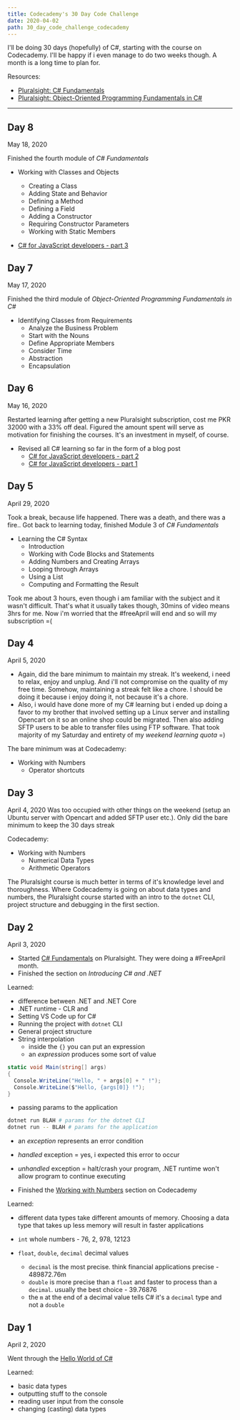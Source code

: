 ```yaml
---
title: Codecademy's 30 Day Code Challenge
date: 2020-04-02
path: 30_day_code_challenge_codecademy
---
```


I'll be doing 30 days (hopefully) of C#, starting with the course on Codecademy. I'll be happy if i even manage to do two weeks though. A month is a long time to plan for.

Resources:

- [Pluralsight: C# Fundamentals](https://app.pluralsight.com/library/courses/csharp-fundamentals-dev)
- [Pluralsight: Object-Oriented Programming Fundamentals in C#](https://app.pluralsight.com/library/courses/object-oriented-programming-fundamentals-csharp)

---

## Day 8

May 18, 2020

Finished the fourth module of _C# Fundamentals_

- Working with Classes and Objects

  - Creating a Class
  - Adding State and Behavior
  - Defining a Method
  - Defining a Field
  - Adding a Constructor
  - Requiring Constructor Parameters
  - Working with Static Members

- [C# for JavaScript developers - part 3]()

## Day 7

May 17, 2020

Finished the third module of _Object-Oriented Programming Fundamentals in C#_

- Identifying Classes from Requirements
  - Analyze the Business Problem
  - Start with the Nouns
  - Define Appropriate Members
  - Consider Time
  - Abstraction
  - Encapsulation

## Day 6

May 16, 2020

Restarted learning after getting a new Pluralsight subscription, cost me PKR 32000 with a 33% off deal. Figured the amount spent will serve as motivation for finishing the courses. It's an investment in myself, of course.

- Revised all C# learning so far in the form of a blog post
  - [C# for JavaScript developers - part 2]()
  - [C# for JavaScript developers - part 1]()

## Day 5

April 29, 2020

Took a break, because life happened. There was a death, and there was a fire.. Got back to learning today, finished Module 3 of _C# Fundamentals_

- Learning the C# Syntax
  - Introduction
  - Working with Code Blocks and Statements
  - Adding Numbers and Creating Arrays
  - Looping through Arrays
  - Using a List
  - Computing and Formatting the Result

Took me about 3 hours, even though i am familiar with the subject and it wasn't difficult. That's what it usually takes though, 30mins of video means 3hrs for me. Now i'm worried that the #freeApril will end and so will my subscription =(

## Day 4

April 5, 2020

- Again, did the bare minimum to maintain my streak. It's weekend, i need to relax, enjoy and unplug. And i'll not compromise on the quality of my free time. Somehow, maintaining a streak felt like a chore. I should be doing it because i enjoy doing it, not because it's a chore.
- Also, i would have done more of my C# learning but i ended up doing a favor to my brother that involved setting up a Linux server and installing Opencart on it so an online shop could be migrated. Then also adding SFTP users to be able to transfer files using FTP software. That took majority of my Saturday and entirety of my _weekend learning quota_ =)

The bare minimum was at Codecademy:

- Working with Numbers
  - Operator shortcuts

## Day 3

April 4, 2020
Was too occupied with other things on the weekend (setup an Ubuntu server with Opencart and added SFTP user etc.). Only did the bare minimum to keep the 30 days streak

Codecademy:

- Working with Numbers
  - Numerical Data Types
  - Arithmetic Operators

The Pluralsight course is much better in terms of it's knowledge level and thoroughness. Where Codecademy is going on about data types and numbers, the Pluralsight course started with an intro to the `dotnet` CLI, project structure and debugging in the first section.

## Day 2

April 3, 2020

- Started [C# Fundamentals](https://app.pluralsight.com/courses/0096b00d-2398-435a-82f7-3f5401408ab1/table-of-contents) on Pluralsight. They were doing a #FreeApril month.
- Finished the section on _Introducing C# and .NET_

Learned:

- difference between .NET and .NET Core
- .NET runtime - CLR and
- Setting VS Code up for C#
- Running the project with `dotnet` CLI
- General project structure
- String interpolation
  - inside the `{}` you can put an expression
  - an _expression_ produces some sort of value

```c#
static void Main(string[] args)
{
  Console.WriteLine("Hello, " + args[0] + " !");
  Console.WriteLine($"Hello, {args[0]} !");
}
```

- passing params to the application

```bash
dotnet run BLAH # params for the dotnet CLI
dotnet run -- BLAH # params for the application
```

- an _exception_ represents an error condition
- _handled_ exception = yes, i expected this error to occur
- _unhandled_ exception = halt/crash your program, .NET runtime won't allow program to continue executing

- Finished the [Working with Numbers](https://www.codecademy.com/courses/learn-c-sharp/lessons/csharp-working-with-numbers/) section on Codecademy

Learned:

- different data types take different amounts of memory. Choosing a data type that takes up less memory will result in faster applications

- `int` whole numbers - 76, 2, 978, 12123
- `float`, `double`, `decimal` decimal values
  - `decimal` is the most precise. think financial applications precise - 489872.76m
  - `double` is more precise than a `float` and faster to process than a `decimal`. usually the best choice - 39.76876
  - the `m` at the end of a decimal value tells C# it's a `decimal` type and not a `double`

## Day 1

April 2, 2020

Went through the [Hello World of C#](https://www.codecademy.com/learn/learn-c-sharp)

Learned:

- basic data types
- outputting stuff to the console
- reading user input from the console
- changing (casting) data types
